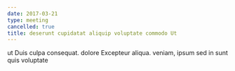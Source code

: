 ```yaml
---
date: 2017-03-21
type: meeting
cancelled: true
title: deserunt cupidatat aliquip voluptate commodo Ut
---
```

ut Duis culpa consequat. dolore Excepteur aliqua. veniam, ipsum sed in sunt quis voluptate